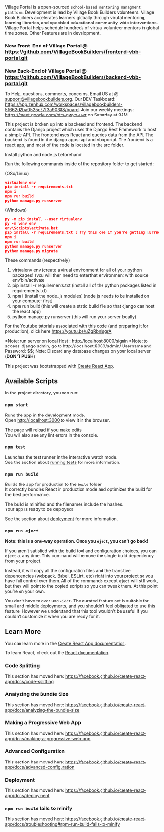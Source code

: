 Village Portal is a open-sourced ``school-based mentoring managment platform``. Development is lead by Village Book Builders volunteers. Village Book Builders accelerates learners globally through virutal mentoring, learning libraries, and specialed educational community-wide interventions. Village Portal helps schedule hundreds of virtual volunteer mentors in global time zones. Other Features are in development. 


### New Front-End of Village Portal @ https://github.com/VilllageBookBuilders/frontend-vbb-portal.git

### New Back-End of Village Portal @ https://github.com/VilllageBookBuilders/backend-vbb-portal.git


To Help, questions, comments, concerns, Email US at @ support@villagebookbuilders.org. 
    Our DEV Taskboard: https://app.zenhub.com/workspaces/villagebookbuilders-5f662d2ba0525c27f3a90388/board. 
        Join our weekly meetings: https://meet.google.com/btm-gwyo-uwr on Saturday at 9AM 

This project is broken up into a backend and frontend. The backend contains the Django project which uses the Django Rest Framework to host a simple API. The frontend uses React and queries data from the API. The backend is found in the django apps: api and vbbportal. The frontend is a react app, and most of the code is located in the src folder.

Install python and node.js beforehand!

Run the following commands inside of the repository folder to get started:

(OSx/Linux)
```json
virtualenv env
pip install -r requirements.txt
npm i 
npm run build
python manage.py runserver
```

(Windows)
```json
py -m pip install --user virtualenv
py -m venv env
env\Scripts\activate.bat
pip install -r requirements.txt (`Try this one if you're getting [Errno 13]   pip install -r requirements.txt --user)
npm i 
npm run build
python manage.py runserver
python manage.py migrate
```

These commands (respectively)
1. virtualenv env (create a virual environment for all of your python packages)
  (you will then need to enterthat environment with source env/bin/activate
2. pip install -r requirements.txt (install all of the python packages listed in requirements.txt)
3. npm i (install the node_js modules) (node js needs to be installed on your computer first)
4. npm run build (this will create a static build file so that django can host the react app)
5. python manage.py runserver (this will run your server locally)

For the Youtube tutorials associated with this code (and preparing it for production), click here https://youtu.be/uZgRbnIsgrA

*Note: run server on local Host : http://localhost:8000/signin
*Note: to access, django admin, go to http://localhost:8000/admin/
Username and Password: $$;
Note: Discard any database changes on your local server (**DON'T PUSH**)

This project was bootstrapped with [Create React App](https://github.com/facebook/create-react-app).

## Available Scripts

In the project directory, you can run:

### `npm start`

Runs the app in the development mode.<br />
Open [http://localhost:3000](http://localhost:3000) to view it in the browser.

The page will reload if you make edits.<br />
You will also see any lint errors in the console.

### `npm test`

Launches the test runner in the interactive watch mode.<br />
See the section about [running tests](https://facebook.github.io/create-react-app/docs/running-tests) for more information.

### `npm run build`

Builds the app for production to the `build` folder.<br />
It correctly bundles React in production mode and optimizes the build for the best performance.

The build is minified and the filenames include the hashes.<br />
Your app is ready to be deployed!

See the section about [deployment](https://facebook.github.io/create-react-app/docs/deployment) for more information.

### `npm run eject`

**Note: this is a one-way operation. Once you `eject`, you can’t go back!**

If you aren’t satisfied with the build tool and configuration choices, you can `eject` at any time. This command will remove the single build dependency from your project.

Instead, it will copy all the configuration files and the transitive dependencies (webpack, Babel, ESLint, etc) right into your project so you have full control over them. All of the commands except `eject` will still work, but they will point to the copied scripts so you can tweak them. At this point you’re on your own.

You don’t have to ever use `eject`. The curated feature set is suitable for small and middle deployments, and you shouldn’t feel obligated to use this feature. However we understand that this tool wouldn’t be useful if you couldn’t customize it when you are ready for it.

## Learn More

You can learn more in the [Create React App documentation](https://facebook.github.io/create-react-app/docs/getting-started).

To learn React, check out the [React documentation](https://reactjs.org/).

### Code Splitting

This section has moved here: https://facebook.github.io/create-react-app/docs/code-splitting

### Analyzing the Bundle Size

This section has moved here: https://facebook.github.io/create-react-app/docs/analyzing-the-bundle-size

### Making a Progressive Web App

This section has moved here: https://facebook.github.io/create-react-app/docs/making-a-progressive-web-app

### Advanced Configuration

This section has moved here: https://facebook.github.io/create-react-app/docs/advanced-configuration

### Deployment

This section has moved here: https://facebook.github.io/create-react-app/docs/deployment

### `npm run build` fails to minify

This section has moved here: https://facebook.github.io/create-react-app/docs/troubleshooting#npm-run-build-fails-to-minify
